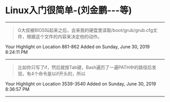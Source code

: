 # Linux入门很简单-(刘金鹏---等)

---

> G大叔被BIOS叫起来之后，会来我的硬盘里读取/boot/grub/grub.cfg文件，根据这个文件的内容来决定他的动作。

Your Highlight on Location 861-862 Added on Sunday, June 30, 2019 8:24:11 PM

---

> 比如你只写了if，然后就按Tab键，Bash遍历了一遍PATH中的路径后发现，有4个命令是以if开头的，所以

Your Highlight on Location 3539-3540 Added on Sunday, June 30, 2019 8:36:57 PM

---

